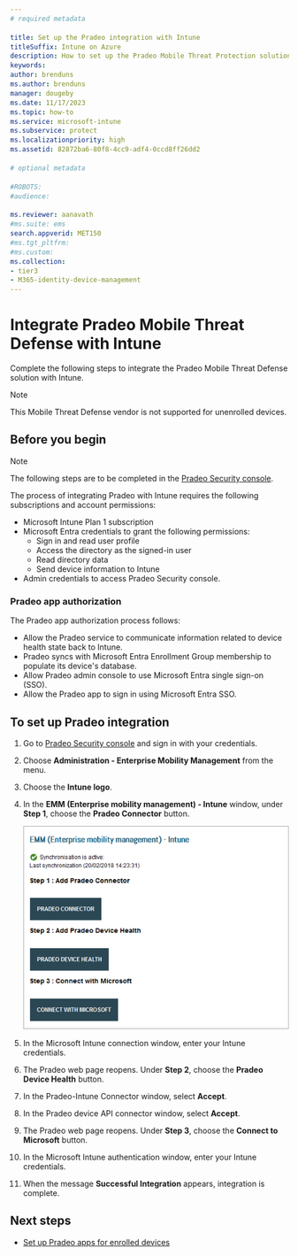 ```yaml
---
# required metadata

title: Set up the Pradeo integration with Intune
titleSuffix: Intune on Azure
description: How to set up the Pradeo Mobile Threat Protection solution with Microsoft Intune to control mobile device access to your corporate resources.
keywords:
author: brenduns
ms.author: brenduns
manager: dougeby
ms.date: 11/17/2023
ms.topic: how-to
ms.service: microsoft-intune
ms.subservice: protect
ms.localizationpriority: high
ms.assetid: 82872ba6-80f8-4cc9-adf4-0ccd8ff26dd2

# optional metadata

#ROBOTS:
#audience:

ms.reviewer: aanavath
#ms.suite: ems
search.appverid: MET150
#ms.tgt_pltfrm:
#ms.custom:
ms.collection:
- tier3
- M365-identity-device-management
---
```


# Integrate Pradeo Mobile Threat Defense with Intune

Complete the following steps to integrate the Pradeo Mobile Threat Defense solution with Intune.

> [!NOTE]  
> This Mobile Threat Defense vendor is not supported for unenrolled devices.

## Before you begin

> [!NOTE]
> The following steps are to be completed in the [Pradeo Security console](https://pradeo-security.com/).

The process of integrating Pradeo with Intune requires the following subscriptions and account permissions:

- Microsoft Intune Plan 1 subscription
- Microsoft Entra credentials to grant the following permissions:
  - Sign in and read user profile
  - Access the directory as the signed-in user
  - Read directory data
  - Send device information to Intune
- Admin credentials to access Pradeo Security console.

### Pradeo app authorization

The Pradeo app authorization process follows:

- Allow the Pradeo service to communicate information related to device health state back to Intune.
- Pradeo syncs with Microsoft Entra Enrollment Group membership to populate its device's database.
- Allow Pradeo admin console to use Microsoft Entra single sign-on (SSO).
- Allow the Pradeo app to sign in using Microsoft Entra SSO.

## To set up Pradeo integration

1. Go to [Pradeo Security console](https://pradeo-security.com/) and sign in with your credentials.

2. Choose **Administration - Enterprise Mobility Management** from the menu.

3. Choose the **Intune logo**.

4. In the **EMM (Enterprise mobility management) - Intune** window, under **Step 1**, choose the **Pradeo Connector** button.

   ![Screenshot of the Pradeo EMM Intune window](./media/pradeo-mtd-connector-integration/pradeo_setup.png)

5. In the Microsoft Intune connection window, enter your Intune credentials.

6. The Pradeo web page reopens. Under **Step 2**, choose the **Pradeo Device Health** button.

7. In the Pradeo-Intune Connector window, select **Accept**.

8. In the Pradeo device API connector window, select **Accept**.

9. The Pradeo web page reopens. Under **Step 3**, choose the **Connect to Microsoft** button.

10. In the Microsoft Intune authentication window, enter your Intune credentials.

11. When the message **Successful Integration** appears, integration is complete.

## Next steps

- [Set up Pradeo apps for enrolled devices](mtd-apps-ios-app-configuration-policy-add-assign.md)

